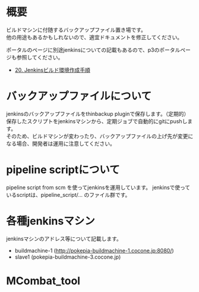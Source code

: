 # 概要
ビルドマシンに付随するバックアップファイル置き場です。  
他の用途もあるかもしれないので、適宜ドキュメントを修正してください。

ポータルのページに別途jenkinsについての記載もあるので、p3のポータルページも参照してください。

- [20. Jenkinsビルド環境作成手順](https://portal.cocone.jp/confluence/pages/viewpage.action?pageId=112324426)

# バックアップファイルについて
jenkinsのバックアップファイルをthinbackup pluginで保存します。（定期的）  
保存したスクリプトをjenkinsマシンから、定期ジョブで自動的にgitにpushします。  
そのため、ビルドマシンが変わったり、バックアップファイルの上げ先が変更になる場合、開発者は運用に注意してください。  

# pipeline scriptについて
pipeline script from scm を使ってjenkinsを運用しています。
jenkinsで使っているscriptは、pipeline_script/... のファイル群です。

# 各種jenkinsマシン
jenkinsマシンのアドレス等について記載します。

- buildmachine-1 (http://pokepia-buildmachine-1.cocone.jp:8080/)
- slave1 (pokepia-buildmachine-3.cocone.jp)
# MCombat_tool
